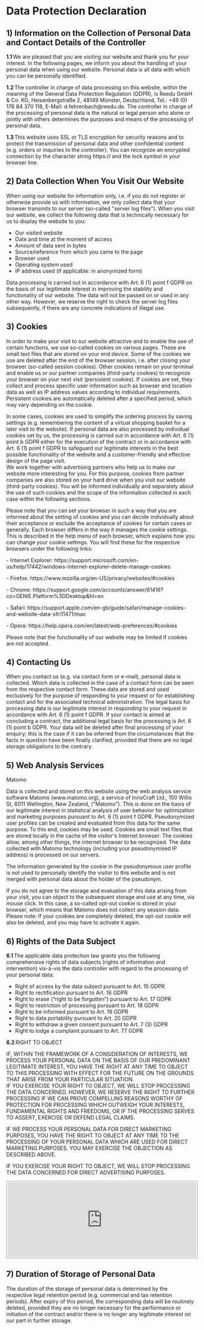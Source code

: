 <h1>Data Protection Declaration</h1>

<h2>1) Information on the Collection of Personal Data and Contact Details of the Controller</h2>

<p><b>1.1</b>&thinsp;We are pleased that you are visiting our website and thank you for your interest. In the following pages, we inform you about the handling of your personal data when using our website. Personal data is all data with which you can be personally identified.</p>

<p><b>1.2</b>&thinsp;The controller in charge of data processing on this website, within the meaning of the General Data Protection Regulation (GDPR), is Reedu GmbH &amp; Co. KG, Heisenbergstra&szlig;e 2, 48149 M&uuml;nster, Deutschland, Tel.: +49 (0) 176 84 370 118, E-Mail: d.fehrenbach@reedu.de. The controller in charge of the processing of personal data is the natural or legal person who alone or jointly with others determines the purposes and means of the processing of personal data.</p>

<p><b>1.3</b>&thinsp;This website uses SSL or TLS encryption for security reasons and to protect the transmission of personal data and other confidential content (e.g. orders or inquiries to the controller). You can recognize an encrypted connection by the character string https:// and the lock symbol in your browser line.</p>

<h2>2) Data Collection When You Visit Our Website</h2>

<p>When using our website for information only, i.e. if you do not register or otherwise provide us with information, we only collect data that your browser transmits to our server (so-called &quot;server log files&quot;). When you visit our website, we collect the following data that is technically necessary for us to display the website to you:</p>

<ul>
<li>Our visited website</li>
<li>Date and time at the moment of access</li>
<li>Amount of data sent in bytes</li>
<li>Source/reference from which you came to the page</li>
<li>Browser used</li>
<li>Operating system used</li>
<li>IP address used (if applicable: in anonymized form)</li>
</ul>

<p>Data processing is carried out in accordance with Art. 6 (1) point f GDPR on the basis of our legitimate interest in improving the stability and functionality of our website. The data will not be passed on or used in any other way. However, we reserve the right to check the server log files subsequently, if there are any concrete indications of illegal use.</p>

<h2>3) Cookies</h2>

<p>In order to make your visit to our website attractive and to enable the use of certain functions, we use so-called cookies on various pages. These are small text files that are stored on your end device. Some of the cookies we use are deleted after the end of the browser session, i.e. after closing your browser (so-called session cookies). Other cookies remain on your terminal and enable us or our partner companies (third-party cookies) to recognize your browser on your next visit (persistent cookies). If cookies are set, they collect and process specific user information such as browser and location data as well as IP address values according to individual requirements. Persistent cookies are automatically deleted after a specified period, which may vary depending on the cookie.</p>

<p>In some cases, cookies are used to simplify the ordering process by saving settings (e.g. remembering the content of a virtual shopping basket for a later visit to the website). If personal data are also processed by individual cookies set by us, the processing is carried out in accordance with Art. 6 (1) point b GDPR either for the execution of the contract or in accordance with Art. 6 (1) point f GDPR to safeguard our legitimate interests in the best possible functionality of the website and a customer-friendly and effective design of the page visit.<br />
We work together with advertising partners who help us to make our website more interesting for you. For this purpose, cookies from partner companies are also stored on your hard drive when you visit our website (third-party cookies). You will be informed individually and separately about the use of such cookies and the scope of the information collected in each case within the following sections.</p>

<p>Please note that you can set your browser in such a way that you are informed about the setting of cookies and you can decide individually about their acceptance or exclude the acceptance of cookies for certain cases or generally. Each browser differs in the way it manages the cookie settings. This is described in the help menu of each browser, which explains how you can change your cookie settings. You will find these for the respective browsers under the following links:</p>

<p>- Internet Explorer: https://support.microsoft.com/en-us/help/17442/windows-internet-explorer-delete-manage-cookies</p>

<p>- Firefox: https://www.mozilla.org/en-US/privacy/websites/#cookies</p>

<p>- Chrome: https://support.google.com/accounts/answer/61416?co=GENIE.Platform%3DDesktop&amp;hl=en</p>

<p>- Safari: https://support.apple.com/en-gb/guide/safari/manage-cookies-and-website-data-sfri11471/mac</p>

<p>- Opera: https://help.opera.com/en/latest/web-preferences/#cookies</p>

<p>Please note that the functionality of our website may be limited if cookies are not accepted.</p>

<h2>4) Contacting Us</h2>

<p>When you contact us (e.g. via contact form or e-mail), personal data is collected. Which data is collected in the case of a contact form can be seen from the respective contact form. These data are stored and used exclusively for the purpose of responding to your request or for establishing contact and for the associated technical administration. The legal basis for processing data is our legitimate interest in responding to your request in accordance with Art. 6 (1) point f GDPR. If your contact is aimed at concluding a contract, the additional legal basis for the processing is Art. 6 (1) point b GDPR. Your data will be deleted after final processing of your enquiry; this is the case if it can be inferred from the circumstances that the facts in question have been finally clarified, provided that there are no legal storage obligations to the contrary.</p>

<h2>5) Web Analysis Services</h2>

<p>Matomo</p>

<p>Data is collected and stored on this website using the web analysis service software Matomo (www.matomo.org), a service of InnoCraft Ltd., 150 Willis St, 6011 Wellington, New Zealand, (&quot;Matomo&quot;). This is done on the basis of our legitimate interest in statistical analysis of user behavior for optimization and marketing purposes pursuant to Art. 6 (1) point f GDPR. Pseudonymized user profiles can be created and evaluated from this data for the same purpose. To this end, cookies may be used. Cookies are small text files that are stored locally in the cache of the visitor's Internet browser. The cookies allow, among other things, the internet browser to be recognized. The data collected with Matomo technology (including your pseudonymised IP address) is processed on our servers.</p>

<p>The information generated by the cookie in the pseudonymous user profile is not used to personally identify the visitor to this website and is not merged with personal data about the holder of the pseudonym.</p>

<p>If you do not agree to the storage and evaluation of this data arising from your visit, you can object to the subsequent storage and use at any time, via mouse click. In this case, a so-called opt-out cookie is stored in your browser, which means that Matomo does not collect any session data. Please note: If your cookies are completely deleted, the opt-out cookie will also be deleted, and you may have to activate it again.</p>

<h2>6) Rights of the Data Subject</h2>

<p><b>6.1</b>&thinsp;The applicable data protection law grants you the following comprehensive rights of data subjects (rights of information and intervention) vis-&agrave;-vis the data controller with regard to the processing of your personal data:</p>

<ul>
<li>Right of access by the data subject pursuant to Art. 15 GDPR</li>
<li>Right to rectification pursuant to Art. 16 GDPR</li>
<li>Right to erase (&ldquo;right to be forgotten&rdquo;) pursuant to Art. 17 GDPR</li>
<li>Right to restriction of processing pursuant to Art. 18 GDPR</li>
<li>Right to be informed pursuant to Art. 19 GDPR</li>
<li>Right to data portability pursuant to Art. 20 GDPR</li>
<li>Right to withdraw a given consent pursuant to Art. 7 (3) GDPR</li>
<li>Right to lodge a complaint pursuant to Art. 77 GDPR</li>
</ul>

<p><b>6.2</b>&thinsp;RIGHT TO OBJECT</p>

<p>IF, WITHIN THE FRAMEWORK OF A CONSIDERATION OF INTERESTS, WE PROCESS YOUR PERSONAL DATA ON THE BASIS OF OUR PREDOMINANT LEGITIMATE INTEREST, YOU HAVE THE RIGHT AT ANY TIME TO OBJECT TO THIS PROCESSING WITH EFFECT FOR THE FUTURE ON THE GROUNDS THAT ARISE FROM YOUR PARTICULAR SITUATION.<br />
IF YOU EXERCISE YOUR RIGHT TO OBJECT, WE WILL STOP PROCESSING THE DATA CONCERNED. HOWEVER, WE RESERVE THE RIGHT TO FURTHER PROCESSING IF WE CAN PROVE COMPELLING REASONS WORTHY OF PROTECTION FOR PROCESSING WHICH OUTWEIGH YOUR INTERESTS, FUNDAMENTAL RIGHTS AND FREEDOMS, OR IF THE PROCESSING SERVES TO ASSERT, EXERCISE OR DEFEND LEGAL CLAIMS.</p>

<p>IF WE PROCESS YOUR PERSONAL DATA FOR DIRECT MARKETING PURPOSES, YOU HAVE THE RIGHT TO OBJECT AT ANY TIME TO THE PROCESSING OF YOUR PERSONAL DATA WHICH ARE USED FOR DIRECT MARKETING PURPOSES. YOU MAY EXERCISE THE OBJECTION AS DESCRIBED ABOVE.</p>

<p>IF YOU EXERCISE YOUR RIGHT TO OBJECT, WE WILL STOP PROCESSING THE DATA CONCERNED FOR DIRECT ADVERTISING PURPOSES.</p>

<iframe frameborder="no" height="200px" scrolling="auto" style="border: 2px solid #bec6c8; width:100%; padding:2px" src="https://piwik.sensebox.kaufen/index.php?module=CoreAdminHome&amp;action=optOut&amp;idsite=25&amp;language=en"></iframe>


<h2>7) Duration of Storage of Personal Data</h2>

<p>The duration of the storage of personal data is determined by the respective legal retention period (e.g. commercial and tax retention periods). After expiry of this period, the corresponding data will be routinely deleted, provided they are no longer necessary for the performance or initiation of the contract and/or there is no longer any legitimate interest on our part in further storage.</p>


</div>